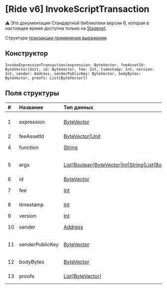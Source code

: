 # [Ride v6] InvokeScriptTransaction

:warning: Это документация Стандартной библиотеки версии 6, которая в настоящее время доступна только на [Stagenet](/ru/blockchain/blockchain-network/).

Структура [транзакции применения выражения](/ru/blockchain/transaction-type/invoke-expression-transaction).

## Конструктор

```ride
InvokeExpressionTransaction(expression: ByteVector, feeAssetId: ByteVector|Unit, id: ByteVector, fee: Int, timestamp: Int, version: Int, sender: Address, senderPublicKey: ByteVector, bodyBytes: ByteVector, proofs: List[ByteVector])
```

## Поля структуры

| # | Название | Тип данных | Описание |
| :--- | :--- | :--- | :--- |
| 1 | expression | [ByteVector](/ru/ride/data-types/byte-vector) | Скомпилированный [скрипт вызова](/ru/ride/v6/script/call-script) в кодировке base64 |
| 2 | feeAssetId | [ByteVector](/ru/ride/data-types/byte-vector)&#124;[Unit](/ru/ride/data-types/unit) | [Токен](/ru/blockchain/token/) комиссии |
| 4 | function | [String](/ru/ride/data-types/string) | Имя [вызываемой функции](/ru/ride/functions/callable-function) |
| 5 | args | [List](/ru/ride/data-types/list)[[Boolean](/ru/ride/data-types/boolean)&#124;[ByteVector](/ru/ride/data-types/byte-vector)&#124;[Int](/ru/ride/data-types/int)&#124;[String](/ru/ride/data-types/string)&#124;[List](/ru/ride/data-types/list)[[Boolean](/ru/ride/data-types/boolean)&#124;[ByteVector](/ru/ride/data-types/byte-vector)&#124;[Int](/ru/ride/data-types/int)&#124;[String](/ru/ride/data-types/string)]]  | Параметры вызываемой функции |
| 6 | id | [ByteVector](/ru/ride/data-types/byte-vector) | ID транзакции |
| 7 | fee | [Int](/ru/ride/data-types/int) | [Комиссия за транзакцию](/ru/blockchain/transaction/transaction-fee) |
| 8 | timestamp | [Int](/ru/ride/data-types/int) | Временная метка транзакции |
| 9 | version | [Int](/ru/ride/data-types/int) | Версия транзакции |
| 10 | sender | [Address](/ru/ride/structures/common-structures/address) | [Адрес](/ru/blockchain/account/address) отправителя транзакции |
| 11 | senderPublicKey | [ByteVector](/ru/ride/data-types/byte-vector) | Открытый ключ отправителя транзакции |
| 12 | bodyBytes | [ByteVector](/ru/ride/data-types/byte-vector) | Байты тела транзакции |
| 13 | proofs | [List](/ru/ride/data-types/list)[[ByteVector](/ru/ride/data-types/byte-vector)] | Список [подтверждений](/ru/blockchain/transaction/transaction-proof) |

